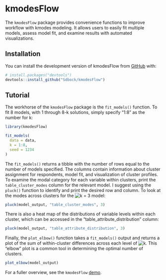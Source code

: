 
<!-- README.md is generated from README.Rmd. Please edit that file -->

# kmodesFlow

<!-- badges: start -->
<!-- badges: end -->

The `kmodesFlow` package provides convenience functions to improve workflow with kmodes modeling.
It allows users to easily fit multiple models, assess model
fit, and examine results with automated visualizations.

## Installation

You can install the development version of kmodesFlow from
[GitHub](https://github.com/) with:

``` r
# install.packages("devtools")
devtools::install_github("Sdbock/kmodesFlow")
```

## Tutorial

The workhorse of the `kmodesFlow` package is the `fit_models()`
function. To fit 8 models, with 1 through 8-k solutions, simply specify
“1:8” as the number for k:

``` r
library(kmodesFlow)

fit_models(
  data = data,
  k = 1:8,
  seed = 1234
)
```

The `fit_models()` returns a tibble with the number of rows equal to the
number of models specified. The columns contain information about
cluster assignment for respondents, model fit, and visualization of
cluster profiles. To examine the modal category for each variable within
clusters, print the `table_cluster_modes` column for the relevant model.
I suggest using the `pluck()` function to identify and print the desired
row and column. To look at the modes across clusters for the
![k = 3](https://latex.codecogs.com/png.image?%5Cdpi%7B110%7D&space;%5Cbg_white&space;k%20%3D%203 "k = 3")
model:

``` r
pluck(model_output, "table_cluster_modes", 3)
```

There is also a heat map of the distributions of variable levels within
each cluster, which can be accessed in the
“table_attribute_distribution” column:

``` r
pluck(model_output, "table_attribute_distribution", 3)
```

Finally, the `plot_elbow()` function takes a `fit_models()` output and
returns a plot of the sum of within-cluster differences across each
level of
![k](https://latex.codecogs.com/png.image?%5Cdpi%7B110%7D&space;%5Cbg_white&space;k "k").
This “elbow” plot is a common tool in determining the optimal number of
clusters.

``` r
plot_elbow(model_output)
```

For a fuller overview, see the `kmodesFlow` [demo](https://sdbock.github.io/kmodesFlow/).
